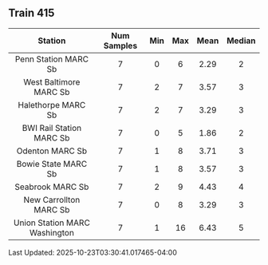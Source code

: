 ## Train 415

| Station | Num Samples | Min | Max | Mean | Median |
| :-----: | :---------: | :-: | :-: | :--: | :----: |
| Penn Station MARC Sb | 7 | 0 | 6 | 2.29 | 2 |
| West Baltimore MARC Sb | 7 | 2 | 7 | 3.57 | 3 |
| Halethorpe MARC Sb | 7 | 2 | 7 | 3.29 | 3 |
| BWI Rail Station MARC Sb | 7 | 0 | 5 | 1.86 | 2 |
| Odenton MARC Sb | 7 | 1 | 8 | 3.71 | 3 |
| Bowie State MARC Sb | 7 | 1 | 8 | 3.57 | 3 |
| Seabrook MARC Sb | 7 | 2 | 9 | 4.43 | 4 |
| New Carrollton MARC Sb | 7 | 0 | 8 | 3.29 | 3 |
| Union Station MARC Washington | 7 | 1 | 16 | 6.43 | 5 |


Last Updated: 2025-10-23T03:30:41.017465-04:00